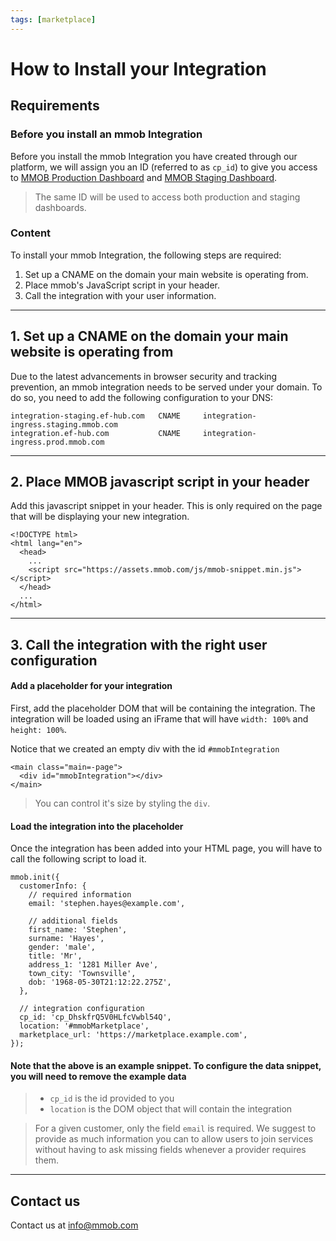 ```yaml
---
tags: [marketplace]
---
```

# How to Install your Integration

## Requirements

### Before you install an mmob Integration

Before you install the mmob Integration you have created through our platform, we will assign you an ID (referred to as  `cp_id`) to give you access to  [MMOB Production Dashboard](https://dashboard.mmob.com/)  and  [MMOB Staging Dashboard](https://dashboard.staging.mmob.com/).

> The same ID will be used to access both production and staging dashboards.

### Content

To install your mmob Integration, the following steps are required:

1.  Set up a CNAME on the domain your main website is operating from.
2.  Place mmob's JavaScript script in your header.
3.  Call the integration with your user information.

----------

## 1. Set up a CNAME on the domain your main website is operating from

Due to the latest advancements in browser security and tracking prevention, an mmob integration needs to be served under your domain. To do so, you need to add the following configuration to your DNS:

```
integration-staging.ef-hub.com   CNAME     integration-ingress.staging.mmob.com
integration.ef-hub.com           CNAME     integration-ingress.prod.mmob.com
```

----------

## 2. Place MMOB javascript script in your header

Add this javascript snippet in your header. This is only required on the page that will be displaying your new integration.

```
<!DOCTYPE html>
<html lang="en">
  <head>
    ...
    <script src="https://assets.mmob.com/js/mmob-snippet.min.js"></script>
  </head>
  ...
</html>
```

----------

## 3. Call the integration with the right user configuration

#### Add a placeholder for your integration

First, add the placeholder DOM that will be containing the integration. The integration will be loaded using an iFrame that will have  `width: 100%`  and  `height: 100%`.

Notice that we created an empty div with the id  `#mmobIntegration`

```
<main class="main=-page">
  <div id="mmobIntegration"></div>
</main>
```

> You can control it's size by styling the  `div`.

#### Load the integration into the placeholder

Once the integration has been added into your HTML page, you will have to call the following script to load it.

```
mmob.init({
  customerInfo: {
    // required information
    email: 'stephen.hayes@example.com',

    // additional fields
    first_name: 'Stephen',
    surname: 'Hayes',
    gender: 'male',
    title: 'Mr',
    address_1: '1281 Miller Ave',
    town_city: 'Townsville',
    dob: '1968-05-30T21:12:22.275Z',
  },

  // integration configuration
  cp_id: 'cp_DhskfrQ5V0HLfcVwbl54Q',
  location: '#mmobMarketplace',
  marketplace_url: 'https://marketplace.example.com',
});
```
#### Note that the above is an example snippet. To configure the data snippet, you will need to remove the example data

> -   `cp_id`  is the id provided to you
> -   `location`  is the DOM object that will contain the integration

> For a given customer, only the field  `email`  is required. We suggest to provide as much information you can to allow users to join services without having to ask missing fields whenever a provider requires them.

---

## Contact us

Contact us at [info@mmob.com](mailto:info@mmob.com)
